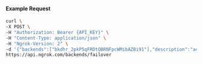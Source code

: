<!-- Code generated for API Clients. DO NOT EDIT. -->

#### Example Request

```bash
curl \
-X POST \
-H "Authorization: Bearer {API_KEY}" \
-H "Content-Type: application/json" \
-H "Ngrok-Version: 2" \
-d '{"backends":["bkdhr_2pkP5qFRDtQBRNFpcWMibAZBi91"],"description":"acme failover","metadata":"{\"environment\": \"staging\"}"}' \
https://api.ngrok.com/backends/failover
```
